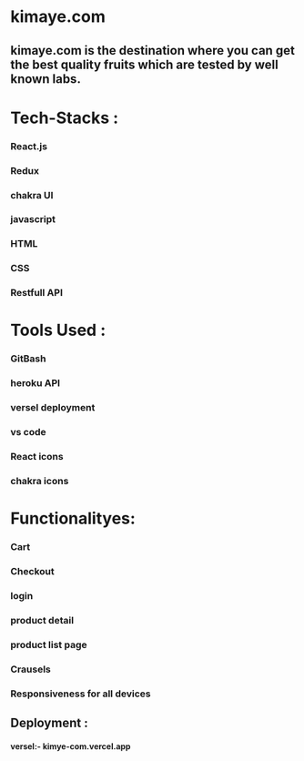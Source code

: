 # kimaye.com
## kimaye.com is the destination where you can get the best quality fruits which are tested by well known labs. 


# Tech-Stacks :

### React.js
### Redux
### chakra UI
### javascript
### HTML
### CSS
### Restfull API

# Tools Used :

### GitBash
### heroku API
### versel deployment
### vs code
### React icons
### chakra icons

# Functionalityes:
### Cart
### Checkout
### login
### product detail
### product list page
### Crausels
### Responsiveness for all devices

## Deployment : 
#### versel:- kimye-com.vercel.app




